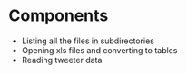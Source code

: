 Components
===========
* Listing all the files in subdirectories
* Opening xls files and converting to tables
* Reading tweeter data
